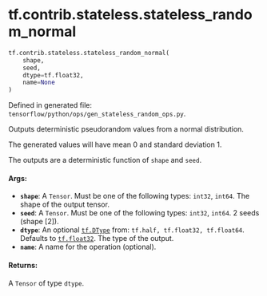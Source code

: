 <div itemscope itemtype="http://developers.google.com/ReferenceObject">
<meta itemprop="name" content="tf.contrib.stateless.stateless_random_normal" />
<meta itemprop="path" content="Stable" />
</div>

# tf.contrib.stateless.stateless_random_normal

``` python
tf.contrib.stateless.stateless_random_normal(
    shape,
    seed,
    dtype=tf.float32,
    name=None
)
```



Defined in generated file: `tensorflow/python/ops/gen_stateless_random_ops.py`.

Outputs deterministic pseudorandom values from a normal distribution.

The generated values will have mean 0 and standard deviation 1.

The outputs are a deterministic function of `shape` and `seed`.

#### Args:

* <b>`shape`</b>: A `Tensor`. Must be one of the following types: `int32`, `int64`.
    The shape of the output tensor.
* <b>`seed`</b>: A `Tensor`. Must be one of the following types: `int32`, `int64`.
    2 seeds (shape [2]).
* <b>`dtype`</b>: An optional <a href="../../../tf/dtypes/DType.md"><code>tf.DType</code></a> from: `tf.half, tf.float32, tf.float64`. Defaults to <a href="../../../tf.md#float32"><code>tf.float32</code></a>.
    The type of the output.
* <b>`name`</b>: A name for the operation (optional).


#### Returns:

A `Tensor` of type `dtype`.
